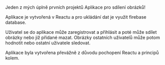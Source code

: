 Jeden z mých úplně prvních projektů Aplikace pro sdílení obrázků!

Aplikace je vytvořená v Reactu a pro ukládání dat je využit firebase database.

Uživatel se do aplikace může zaregistrovat a přihlásit a poté může sdílet obrázky nebo již přidané mazat. Obrázky ostatních uživatelů může potom hodnotit nebo ostatní uživatele sledovat.

Aplikace byla vytvořena převážně z důvodu pochopení Reactu a principů kolem.
